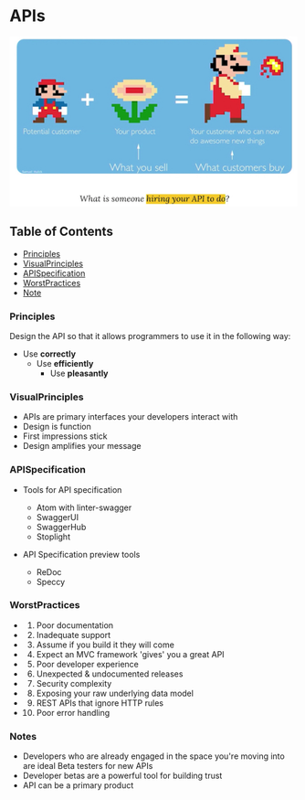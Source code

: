 # APIs

![](/APIs/IntroAssets/APIPhilosophy.png)

## Table of Contents

* [Principles](#principles)<br>
* [VisualPrinciples](#visualprinciples) <br>
* [APISpecification](#apispecification) <br>
* [WorstPractices](#worstPractices) <br>
* [Note](#notes)<br>

### Principles

Design the API so that it allows programmers to use it in the following way:

- Use **correctly**
  - Use **efficiently**
    - Use **pleasantly**

### VisualPrinciples

* APIs are primary interfaces your developers interact with
* Design is function
* First impressions stick
* Design amplifies your message

### APISpecification

* Tools for API specification
  - Atom with linter-swagger
  - SwaggerUI
  - SwaggerHub
  - Stoplight

* API Specification preview tools
  - ReDoc
  - Speccy

### WorstPractices

* 1. Poor documentation
* 2. Inadequate support
* 3. Assume if you build it they will come
* 4. Expect an MVC framework 'gives' you a great API
* 5. Poor developer experience
* 6. Unexpected & undocumented releases
* 7. Security complexity
* 8. Exposing your raw underlying data model
* 9. REST APIs that ignore HTTP rules
* 10. Poor error handling

### Notes

- Developers who are already engaged in the space you're moving into are ideal Beta testers for new APIs
- Developer betas are a powerful tool for building trust
- API can be a primary product
